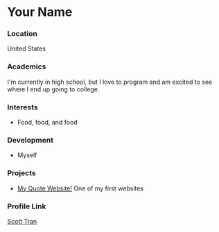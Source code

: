 # Your Name

### Location

United States

### Academics

I'm currently in high school, but I love to program and am excited to see where I end up going to college.

### Interests

- Food, food, and food

### Development

- Myself

### Projects

- [My Quote Website!](https://github.com/NotTheBest/SimpleQuotes) One of my first websites

### Profile Link

[Scott Tran](https://github.com/NotTheBest)
